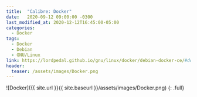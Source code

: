 ```yaml
---
title:  "Calibre: Docker"
date:   2020-09-12 09:00:00 -0300
last_modified_at: 2020-12-12T16:45:00-05:00
categories:
  - Docker
tags:
  - Docker
  - Debian
  - GNU/Linux
link: https://lordpedal.github.io/gnu/linux/docker/debian-docker-ce/#docker-calibre
header:
  teaser: /assets/images/Docker.png
---
```


![Docker]({{ site.url }}{{ site.baseurl }}/assets/images/Docker.png)
{: .full}
